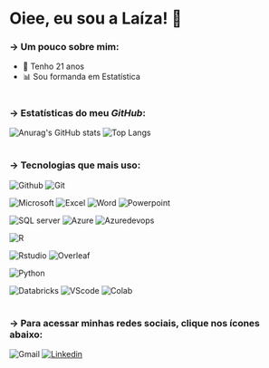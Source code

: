 # Oiee, eu sou a Laíza! 👋

### &rarr; Um pouco **sobre mim**:

* 🔭 Tenho 21 anos
* 📊 Sou formanda em Estatística


#

### &rarr; Estatísticas do meu _GitHub_:

![Anurag's GitHub stats](https://github-readme-stats.vercel.app/api?username=laizamj&show_icons=true&theme=radical)
![Top Langs](https://github-readme-stats.vercel.app/api/top-langs/?username=laizamj&layout=compact)


#

### &rarr; Tecnologias que mais uso:

![Github](https://img.shields.io/badge/GitHub-100000?style=for-the-badge&logo=github&logoColor=white)
![Git](https://img.shields.io/badge/GIT-E44C30?style=for-the-badge&logo=git&logoColor=white)

![Microsoft](https://img.shields.io/badge/Microsoft_Office-D83B01?style=for-the-badge&logo=microsoft-office&logoColor=white)
![Excel](https://img.shields.io/badge/Microsoft_Excel-217346?style=for-the-badge&logo=microsoft-excel&logoColor=white)
![Word](https://img.shields.io/badge/Microsoft_Word-2B579A?style=for-the-badge&logo=microsoft-word&logoColor=white)
![Powerpoint](https://img.shields.io/badge/Microsoft_PowerPoint-B7472A?style=for-the-badge&logo=microsoft-powerpoint&logoColor=white)

![SQL server](https://img.shields.io/badge/Microsoft%20SQL%20Server-CC2927?style=for-the-badge&logo=microsoft%20sql%20server&logoColor=white)
![Azure](https://img.shields.io/badge/Microsoft_Azure-0089D6?style=for-the-badge&logo=microsoft-azure&logoColor=white)
![Azuredevops](https://img.shields.io/badge/Azure_DevOps-0078D7?style=for-the-badge&logo=azure-devops&logoColor=white)

![R](https://img.shields.io/badge/R-276DC3?style=for-the-badge&logo=r&logoColor=white)

![Rstudio](https://img.shields.io/badge/RStudio-75AADB?style=for-the-badge&logo=RStudio&logoColor=white)
![Overleaf](https://img.shields.io/badge/Overleaf-47A141?style=for-the-badge&logo=Overleaf&logoColor=white)

![Python](https://img.shields.io/badge/Python-14354C?style=for-the-badge&logo=python&logoColor=white)

![Databricks](https://img.shields.io/badge/Databricks-FF3621?style=for-the-badge&logo=Databricks&logoColor=white)
![VScode](https://img.shields.io/badge/Visual_Studio-5C2D91?style=for-the-badge&logo=visual%20studio&logoColor=white)
![Colab](https://img.shields.io/badge/Colab-F9AB00?style=for-the-badge&logo=googlecolab&color=525252)
         

         


#


### &rarr; Para acessar minhas redes sociais, clique nos ícones abaixo:

![Gmail](https://img.shields.io/badge/Gmail-D14836?style=for-the-badge&logo=gmail&logoColor=white)
[![Linkedin](https://img.shields.io/badge/LinkedIn-0077B5?style=for-the-badge&logo=linkedin&logoColor=white)](https://www.linkedin.com/in/la%C3%ADzamj/)
